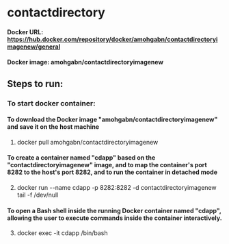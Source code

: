 # contactdirectory

#### Docker URL: https://hub.docker.com/repository/docker/amohgabn/contactdirectoryimagenew/general
#### Docker image: amohgabn/contactdirectoryimagenew

## Steps to run:
### To start docker container:
  #### To download the Docker image "amohgabn/contactdirectoryimagenew" and save it on the host machine
  1. docker pull amohgabn/contactdirectoryimagenew 
  #### To create a container named "cdapp" based on the "contactdirectoryimagenew" image, and to map the container's port 8282 to the host's port 8282,            and to run the container in detached mode
  2. docker run --name cdapp -p 8282:8282 -d contactdirectoryimagenew tail -f /dev/null
  #### To open a Bash shell inside the running Docker container named "cdapp", allowing the user to execute commands inside the container interactively.
  3. docker exec -it cdapp /bin/bash
     

